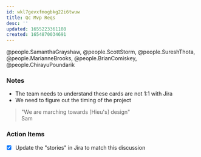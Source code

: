 ```yaml
---
id: wkl7gevxfmogbkg22i6twuw
title: Qc Mvp Reqs
desc: ''
updated: 1655223361108
created: 1654870034691
---
```


@people.SamanthaGrayshaw, @people.ScottStorm, @people.SureshThota, @people.MarianneBrooks, @people.BrianComiskey, @people.ChirayuPoundarik

### Notes

- The team needs to understand these cards are not 1:1 with Jira
- We need to figure out the timing of the project

> "We are marching towards [Hieu's] design"  
Sam

### Action Items

- [x] Update the "stories" in Jira to match this discussion